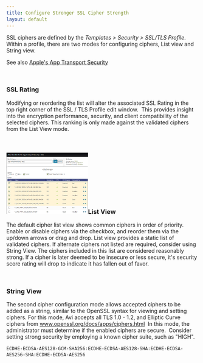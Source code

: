 ```yaml
---
title: Configure Stronger SSL Cipher Strength
layout: default
---
```

SSL ciphers are defined by the *Templates > Security > SSL/TLS Profile*. Within a profile, there are two modes for configuring ciphers, List view and String view.

See also <a href="/2015/12/16/app-transport-security/">Apple's App Transport Security</a>

 

### SSL Rating

Modifying or reordering the list will alter the associated SSL Rating in the top right corner of the SSL / TLS Profile edit window.  This provides insight into the encryption performance, security, and client compatibility of the selected ciphers. This ranking is only made against the validated ciphers from the List View mode.

 

### <img class="wp-image-898 alignright" src="img/SSLprofile.png" alt="SSLprofile" width="215" height="161">List View

The default cipher list view shows common ciphers in order of priority. Enable or disable ciphers via the checkbox, and reorder them via the up/down arrows or drag and drop. List view provides a static list of validated ciphers. If alternate ciphers not listed are required, consider using String View. The ciphers included in this list are considered reasonably strong. If a cipher is later deemed to be insecure or less secure, it's security score rating will drop to indicate it has fallen out of favor.

 

### String View

The second cipher configuration mode allows accepted ciphers to be added as a string, similar to the OpenSSL syntax for viewing and setting ciphers. For this mode, Avi accepts all TLS 1.0 - 1.2, and Elliptic Curve ciphers from www.openssl.org/docs/apps/ciphers.html  In this mode, the administrator must determine if the enabled ciphers are secure.  Consider setting strong security by employing a known cipher suite, such as "HIGH".


<pre><code class="language-lua">ECDHE-ECDSA-AES128-GCM-SHA256:ECDHE-ECDSA-AES128-SHA:ECDHE-ECDSA-AES256-SHA:ECDHE-ECDSA-AES256</code></pre>  